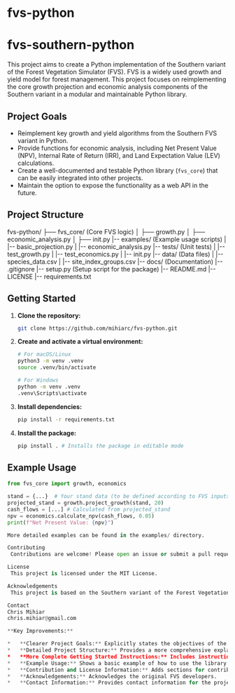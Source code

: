 # fvs-python

# fvs-southern-python

This project aims to create a Python implementation of the Southern variant of the Forest Vegetation Simulator (FVS). FVS is a widely used growth and yield model for forest management. This project focuses on reimplementing the core growth projection and economic analysis components of the Southern variant in a modular and maintainable Python library.

## Project Goals

*   Reimplement key growth and yield algorithms from the Southern FVS variant in Python.
*   Provide functions for economic analysis, including Net Present Value (NPV), Internal Rate of Return (IRR), and Land Expectation Value (LEV) calculations.
*   Create a well-documented and testable Python library (`fvs_core`) that can be easily integrated into other projects.
*   Maintain the option to expose the functionality as a web API in the future.

## Project Structure

fvs-python/
├── fvs_core/   (Core FVS logic)
│   ├── growth.py
│   ├── economic_analysis.py
│   ├── init.py
|-- examples/   (Example usage scripts)
|   |-- basic_projection.py
|   |-- economic_analysis.py
|-- tests/      (Unit tests)
|   |-- test_growth.py
|   |-- test_economics.py
|   |-- init.py
|-- data/       (Data files)
|   |-- species_data.csv
|   |-- site_index_groups.csv
|-- docs/       (Documentation)
|-- .gitignore
|-- setup.py     (Setup script for the package)
|-- README.md
|-- LICENSE
|-- requirements.txt

## Getting Started

1.  **Clone the repository:**

    ```bash
    git clone https://github.com/mihiarc/fvs-python.git
    ```

2.  **Create and activate a virtual environment:**

    ```bash
    # For macOS/Linux
    python3 -m venv .venv
    source .venv/bin/activate

    # For Windows
    python -m venv .venv
    .venv\Scripts\activate
    ```

3.  **Install dependencies:**

    ```bash
    pip install -r requirements.txt
    ```

4.  **Install the package:**

    ```bash
    pip install . # Installs the package in editable mode
    ```

## Example Usage

```python
from fvs_core import growth, economics

stand = {...}  # Your stand data (to be defined according to FVS inputs)
projected_stand = growth.project_growth(stand, 20)
cash_flows = [...] # Calculated from projected_stand
npv = economics.calculate_npv(cash_flows, 0.05)
print(f"Net Present Value: {npv}")

More detailed examples can be found in the examples/ directory.

Contributing
 Contributions are welcome! Please open an issue or submit a pull request.

License
 This project is licensed under the MIT License.   

Acknowledgements
 This project is based on the Southern variant of the Forest Vegetation Simulator (FVS), developed by the USDA Forest Service.

Contact
Chris Mihiar
chris.mihiar@gmail.com

**Key Improvements:**

*   **Clearer Project Goals:** Explicitly states the objectives of the project.
*   **Detailed Project Structure:** Provides a more comprehensive explanation of the project's organization.
*   **More Complete Getting Started Instructions:** Includes instructions for creating a virtual environment, installing dependencies, and installing the package.
*   **Example Usage:** Shows a basic example of how to use the library.
*   **Contribution and License Information:** Adds sections for contributing and license information.
*   **Acknowledgements:** Acknowledges the original FVS developers.
*   **Contact Information:** Provides contact information for the project maintainer.